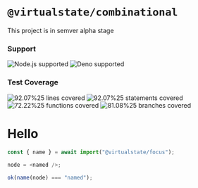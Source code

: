 # `@virtualstate/combinational`

This project is in semver alpha stage

[//]: # (badges)

### Support

 ![Node.js supported](https://img.shields.io/badge/node-%3E%3D16.0.0-blue) ![Deno supported](https://img.shields.io/badge/deno-%3E%3D1.17.0-blue) 

### Test Coverage

 ![92.07%25 lines covered](https://img.shields.io/badge/lines-92.07%25-brightgreen) ![92.07%25 statements covered](https://img.shields.io/badge/statements-92.07%25-brightgreen) ![72.22%25 functions covered](https://img.shields.io/badge/functions-72.22%25-yellow) ![81.08%25 branches covered](https://img.shields.io/badge/branches-81.08%25-brightgreen)

[//]: # (badges)

[//]: # (src/trying-to-write-documentation/accessors-how.tsx)

# Hello

```typescript jsx
const { name } = await import("@virtualstate/focus");

node = <named />;

ok(name(node) === "named");
```

[//]: # (src/trying-to-write-documentation/accessors-how.tsx)
